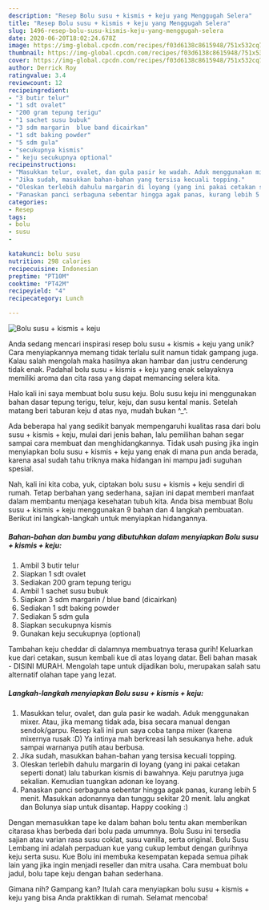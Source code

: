 ```yaml
---
description: "Resep Bolu susu + kismis + keju yang Menggugah Selera"
title: "Resep Bolu susu + kismis + keju yang Menggugah Selera"
slug: 1496-resep-bolu-susu-kismis-keju-yang-menggugah-selera
date: 2020-06-20T18:02:24.678Z
image: https://img-global.cpcdn.com/recipes/f03d6138c8615948/751x532cq70/bolu-susu-kismis-keju-foto-resep-utama.jpg
thumbnail: https://img-global.cpcdn.com/recipes/f03d6138c8615948/751x532cq70/bolu-susu-kismis-keju-foto-resep-utama.jpg
cover: https://img-global.cpcdn.com/recipes/f03d6138c8615948/751x532cq70/bolu-susu-kismis-keju-foto-resep-utama.jpg
author: Derrick Roy
ratingvalue: 3.4
reviewcount: 12
recipeingredient:
- "3 butir telur"
- "1 sdt ovalet"
- "200 gram tepung terigu"
- "1 sachet susu bubuk"
- "3 sdm margarin  blue band dicairkan"
- "1 sdt baking powder"
- "5 sdm gula"
- "secukupnya kismis"
- " keju secukupnya optional"
recipeinstructions:
- "Masukkan telur, ovalet, dan gula pasir ke wadah. Aduk menggunakan mixer. Atau, jika memang tidak ada, bisa secara manual dengan sendok/garpu. Resep kali ini pun saya coba tanpa mixer (karena mixernya rusak :D) Ya intinya mah berkreasi lah sesukanya hehe. aduk sampai warnanya putih atau berbusa."
- "Jika sudah, masukkan bahan-bahan yang tersisa kecuali topping."
- "Oleskan terlebih dahulu margarin di loyang (yang ini pakai cetakan seperti donat) lalu taburkan kismis di bawahnya. Keju parutnya juga sekalian. Kemudian tuangkan adonan ke loyang."
- "Panaskan panci serbaguna sebentar hingga agak panas, kurang lebih 5 menit. Masukkan adonannya dan tunggu sekitar 20 menit. lalu angkat dan Bolunya siap untuk disantap. Happy cooking :)"
categories:
- Resep
tags:
- bolu
- susu
- 

katakunci: bolu susu  
nutrition: 298 calories
recipecuisine: Indonesian
preptime: "PT10M"
cooktime: "PT42M"
recipeyield: "4"
recipecategory: Lunch

---
```



![Bolu susu + kismis + keju](https://img-global.cpcdn.com/recipes/f03d6138c8615948/751x532cq70/bolu-susu-kismis-keju-foto-resep-utama.jpg)

Anda sedang mencari inspirasi resep bolu susu + kismis + keju yang unik? Cara menyiapkannya memang tidak terlalu sulit namun tidak gampang juga. Kalau salah mengolah maka hasilnya akan hambar dan justru cenderung tidak enak. Padahal bolu susu + kismis + keju yang enak selayaknya memiliki aroma dan cita rasa yang dapat memancing selera kita.

Halo kali ini saya membuat bolu susu keju. Bolu susu keju ini menggunakan bahan dasar tepung terigu, telur, keju, dan susu kental manis. Setelah matang beri taburan keju d atas nya, mudah bukan ^_^.

Ada beberapa hal yang sedikit banyak mempengaruhi kualitas rasa dari bolu susu + kismis + keju, mulai dari jenis bahan, lalu pemilihan bahan segar sampai cara membuat dan menghidangkannya. Tidak usah pusing jika ingin menyiapkan bolu susu + kismis + keju yang enak di mana pun anda berada, karena asal sudah tahu triknya maka hidangan ini mampu jadi suguhan spesial.


Nah, kali ini kita coba, yuk, ciptakan bolu susu + kismis + keju sendiri di rumah. Tetap berbahan yang sederhana, sajian ini dapat memberi manfaat dalam membantu menjaga kesehatan tubuh kita. Anda bisa membuat Bolu susu + kismis + keju menggunakan 9 bahan dan 4 langkah pembuatan. Berikut ini langkah-langkah untuk menyiapkan hidangannya.

<!--inarticleads1-->

##### Bahan-bahan dan bumbu yang dibutuhkan dalam menyiapkan Bolu susu + kismis + keju:

1. Ambil 3 butir telur
1. Siapkan 1 sdt ovalet
1. Sediakan 200 gram tepung terigu
1. Ambil 1 sachet susu bubuk
1. Siapkan 3 sdm margarin / blue band (dicairkan)
1. Sediakan 1 sdt baking powder
1. Sediakan 5 sdm gula
1. Siapkan secukupnya kismis
1. Gunakan  keju secukupnya (optional)


Tambahan keju cheddar di dalamnya membuatnya terasa gurih! Keluarkan kue dari cetakan, susun kembali kue di atas loyang datar. Beli bahan masak - DISINI MURAH. Mengolah tape untuk dijadikan bolu, merupakan salah satu alternatif olahan tape yang lezat. 

<!--inarticleads2-->

##### Langkah-langkah menyiapkan Bolu susu + kismis + keju:

1. Masukkan telur, ovalet, dan gula pasir ke wadah. Aduk menggunakan mixer. Atau, jika memang tidak ada, bisa secara manual dengan sendok/garpu. Resep kali ini pun saya coba tanpa mixer (karena mixernya rusak :D) Ya intinya mah berkreasi lah sesukanya hehe. aduk sampai warnanya putih atau berbusa.
1. Jika sudah, masukkan bahan-bahan yang tersisa kecuali topping.
1. Oleskan terlebih dahulu margarin di loyang (yang ini pakai cetakan seperti donat) lalu taburkan kismis di bawahnya. Keju parutnya juga sekalian. Kemudian tuangkan adonan ke loyang.
1. Panaskan panci serbaguna sebentar hingga agak panas, kurang lebih 5 menit. Masukkan adonannya dan tunggu sekitar 20 menit. lalu angkat dan Bolunya siap untuk disantap. Happy cooking :)


Dengan memasukkan tape ke dalam bahan bolu tentu akan memberikan citarasa khas berbeda dari bolu pada umumnya. Bolu Susu ini tersedia sajian atau varian rasa susu coklat, susu vanilla, serta original. Bolu Susu Lembang ini adalah perpaduan kue yang cukup lembut dengan gurihnya keju serta susu. Kue Bolu ini membuka kesempatan kepada semua pihak lain yang jika ingin menjadi reseller dan mitra usaha. Cara membuat bolu jadul, bolu tape keju dengan bahan sederhana. 

Gimana nih? Gampang kan? Itulah cara menyiapkan bolu susu + kismis + keju yang bisa Anda praktikkan di rumah. Selamat mencoba!
